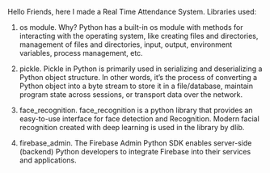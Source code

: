 Hello Friends, here I made a Real Time Attendance System.
Libraries used:
1. os module.
   Why?
   Python has a built-in os module with methods for interacting with the operating system, like creating files and directories, management of files and directories, input, output, environment variables, process management, etc.

2. pickle.
   Pickle in Python is primarily used in serializing and deserializing a Python object structure. In other words, it’s the process of converting a Python object into a byte stream to store it in a file/database, maintain program state across sessions, or transport data over the network.

3. face_recognition.
   face_recognition is a python library that provides an easy-to-use interface for face detection and Recognition. Modern facial recognition created with deep learning is used in the library by dlib.

4. firebase_admin.
   The Firebase Admin Python SDK enables server-side (backend) Python developers to integrate Firebase into their services and applications.

